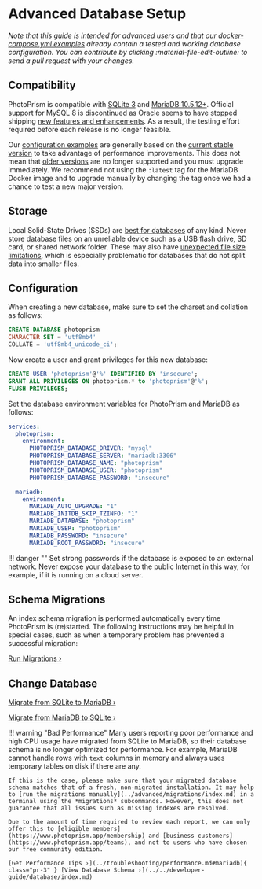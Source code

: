 # Advanced Database Setup

*Note that this guide is intended for advanced users and that our [docker-compose.yml examples](https://dl.photoprism.app/docker/) already contain a tested and working database configuration. You can contribute by clicking :material-file-edit-outline: to send a pull request with your changes.*

## Compatibility

PhotoPrism is compatible with [SQLite 3](https://www.sqlite.org/) and [MariaDB 10.5.12+](https://mariadb.org/).
Official support for MySQL 8 is discontinued as Oracle seems to have stopped shipping [new features and enhancements](https://github.com/photoprism/photoprism/issues/1764).
As a result, the testing effort required before each release is no longer feasible.

Our [configuration examples](https://dl.photoprism.app/docker/) are generally based on the [current stable version](https://mariadb.com/kb/en/mariadb-server-release-dates/) to take advantage of performance improvements. This does not mean that [older versions](../index.md#databases) are no longer supported and you must upgrade immediately. We recommend not using the `:latest` tag for the MariaDB Docker image and to upgrade manually by changing the tag once we had a chance to test a new major version.

## Storage

Local Solid-State Drives (SSDs) are [best for databases](../troubleshooting/performance.md#storage) of any kind. Never store database files on an unreliable device such as a USB flash drive, SD card, or shared network folder. These may also have [unexpected file size limitations](https://thegeekpage.com/fix-the-file-size-exceeds-the-limit-allowed-and-cannot-be-saved/), which is especially problematic for databases that do not split data into smaller files.

## Configuration ##

When creating a new database, make sure to set the charset and collation as follows:

```sql
CREATE DATABASE photoprism
CHARACTER SET = 'utf8mb4'
COLLATE = 'utf8mb4_unicode_ci';
```

Now create a user and grant privileges for this new database:

```sql
CREATE USER 'photoprism'@'%' IDENTIFIED BY 'insecure';
GRANT ALL PRIVILEGES ON photoprism.* to 'photoprism'@'%';
FLUSH PRIVILEGES;
```

Set the database environment variables for PhotoPrism and MariaDB as follows:

```yaml
services:
  photoprism:
    environment:
      PHOTOPRISM_DATABASE_DRIVER: "mysql"
      PHOTOPRISM_DATABASE_SERVER: "mariadb:3306"
      PHOTOPRISM_DATABASE_NAME: "photoprism"
      PHOTOPRISM_DATABASE_USER: "photoprism"
      PHOTOPRISM_DATABASE_PASSWORD: "insecure"

  mariadb:
    environment:
      MARIADB_AUTO_UPGRADE: "1"
      MARIADB_INITDB_SKIP_TZINFO: "1"
      MARIADB_DATABASE: "photoprism"
      MARIADB_USER: "photoprism"
      MARIADB_PASSWORD: "insecure"
      MARIADB_ROOT_PASSWORD: "insecure"
```

!!! danger ""
    Set strong passwords if the database is exposed to an external network. Never expose your database to the public Internet in this way, for example, if it is running on a cloud server.

## Schema Migrations

An index schema migration is performed automatically every time PhotoPrism is (re)started. The following instructions may be helpful in special cases, such as when a temporary problem has prevented a successful migration:

[Run Migrations ›](migrations/index.md)

## Change Database

[Migrate from SQLite to MariaDB ›](migrations/sqlite-to-mariadb.md)

[Migrate from MariaDB to SQLite ›](migrations/mariadb-to-sqlite.md)

!!! warning "Bad Performance"
    Many users reporting poor performance and high CPU usage have migrated from SQLite to MariaDB, so their database schema is no longer optimized for performance. For example, MariaDB cannot handle rows with `text` columns in memory and always uses temporary tables on disk if there are any.

    If this is the case, please make sure that your migrated database schema matches that of a fresh, non-migrated installation. It may help to [run the migrations manually](../advanced/migrations/index.md) in a terminal using the *migrations* subcommands. However, this does not guarantee that all issues such as missing indexes are resolved.

    Due to the amount of time required to review each report, we can only offer this to [eligible members](https://www.photoprism.app/membership) and [business customers](https://www.photoprism.app/teams), and not to users who have chosen our free community edition.

    [Get Performance Tips ›](../troubleshooting/performance.md#mariadb){ class="pr-3" } [View Database Schema ›](../../developer-guide/database/index.md) 

